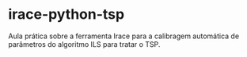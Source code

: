 # irace-python-tsp
Aula prática sobre a ferramenta Irace para a calibragem automática de parâmetros do algoritmo ILS para tratar o TSP.
